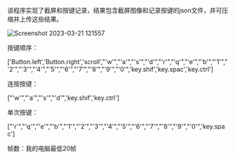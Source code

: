 该程序实现了截屏和按键记录，结果包含截屏图像和记录按键的json文件，并可压缩并上传这些结果。

![Screenshot 2023-03-21 121557](.\assets\framework.png)

按键顺序：

['Button.left','Button.right','scroll',"'w'","'a'","'s'","'d'","'r'","'q'","'e'","'b'","'1'","'2'","'3'","'4'","'5'","'6'","'7'","'8'","'9'","'0'",'key.shif','key.spac','key.ctrl']

连按按键：

["'w'","'a'","'s'","'d'",'key.shif','key.ctrl']

单次按键：

["'r'","'q'","'e'","'b'","'1'","'2'","'3'","'4'","'5'","'6'","'7'","'8'","'9'","'0'",'key.spac']

帧数：我的电脑最低20帧

